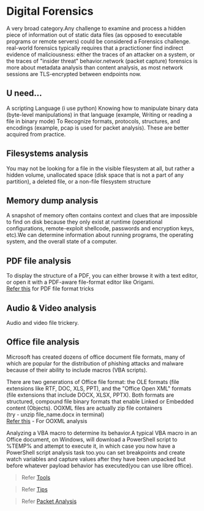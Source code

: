 # Digital Forensics
A very broad category.Any challenge to examine and process a hidden piece of information out of static data files (as opposed to executable programs or remote servers) could be considered a Forensics challenge. real-world forensics typically requires that a practictioner find indirect evidence of maliciousness: either the traces of an attacker on a system, or the traces of "insider threat" behavior.network (packet capture) forensics is more about metadata analysis than content analysis, as most network sessions are TLS-encrypted between endpoints now.

## U need...
A scripting Language (i use python)
Knowing how to manipulate binary data (byte-level manipulations) in that language (example, Writing or reading a file in binary mode)
To Recognize formats, protocols, structures, and encodings (example, pcap is used for packet analysis). These are better acquired from practice.

## Filesystems analysis
You may not be looking for a file in the visible filesystem at all, but rather a hidden volume, unallocated space (disk space that is not a part of any partition), a deleted file, or a non-file filesystem structure

## Memory dump analysis
A snapshot of memory often contains context and clues that are impossible to find on disk because they only exist at runtime (operational configurations, remote-exploit shellcode, passwords and encryption keys, etc).We can determine information about running programs, the operating system, and the overall state of a computer. 

## PDF file analysis
To display the structure of a PDF, you can either browse it with a text editor, or open it with a PDF-aware file-format editor like Origami.  
[Refer this](https://github.com/corkami/docs/blob/master/PDF/PDF.md) for PDF file format tricks

## Audio & Video analysis
Audio and video file trickery.

## Office file analysis
Microsoft has created dozens of office document file formats, many of which are popular for the distribution of phishing attacks and malware because of their ability to include macros (VBA scripts).   

There are two generations of Office file format: the OLE formats (file extensions like RTF, DOC, XLS, PPT), and the "Office Open XML" formats (file extensions that include DOCX, XLSX, PPTX). Both formats are structured, compound file binary formats that enable Linked or Embedded content (Objects). OOXML files are actually zip file containers  
(try - unzip file_name.docx in terminal)  
[Refer this](https://github.com/grierforensics/officedissector/blob/master/doc/html/_sources/txt/ANALYZING_OOXML.txt) - For OOXML analysis

Analyzing a VBA macro to determine its behavior.A typical VBA macro in an Office document, on Windows, will download a PowerShell script to %TEMP% and attempt to execute it, in which case you now have a PowerShell script analysis task too.you can set breakpoints and create watch variables and capture values after they have been unpacked but before whatever payload behavior has executed(you can use libre office).  

> Refer [Tools](Tools/tools.md)

> Refer [Tips](tips.md)

> Refer [Packet Analysis](Packet_analysis/)
